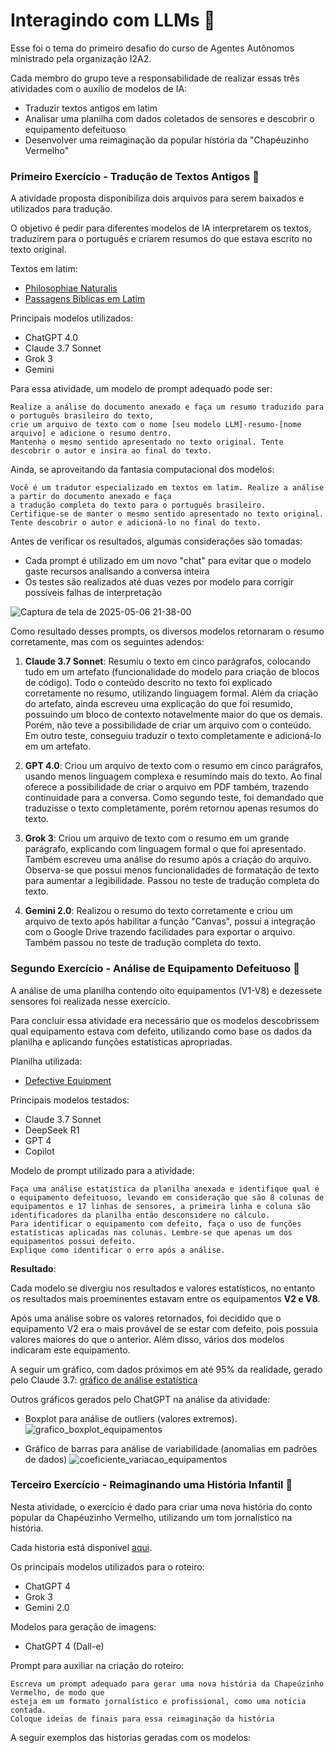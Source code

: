 # Interagindo com LLMs 🧠
Esse foi o tema do primeiro desafio do curso de Agentes Autônomos ministrado pela organização I2A2.

Cada membro do grupo teve a responsabilidade de realizar essas três atividades com o auxílio de modelos de IA:
* Traduzir textos antigos em latim
* Analisar uma planilha com dados coletados de sensores e descobrir o equipamento defeituoso
* Desenvolver uma reimaginação da popular história da "Chapéuzinho Vermelho"

### Primeiro Exercício - Tradução de Textos Antigos 📜
A atividade proposta disponibiliza dois arquivos para serem baixados e utilizados para tradução. 

O objetivo é pedir para diferentes modelos de IA interpretarem os textos, traduzirem para o português e criarem resumos do que estava escrito no texto original.

Textos em latim:
* [Philosophiae Naturalis]()
* [Passagens Bíblicas em Latim]()

Principais modelos utilizados:
* ChatGPT 4.0
* Claude 3.7 Sonnet
* Grok 3
* Gemini

Para essa atividade, um modelo de prompt adequado pode ser:
```
Realize a análise do documento anexado e faça um resumo traduzido para o português brasileiro do texto,
crie um arquivo de texto com o nome [seu modelo LLM]-resumo-[nome arquivo] e adicione o resumo dentro.
Mantenha o mesmo sentido apresentado no texto original. Tente descobrir o autor e insira ao final do texto.

```
Ainda, se aproveitando da fantasia computacional dos modelos:
```
Você é um tradutor especializado em textos em latim. Realize a análise a partir do documento anexado e faça
a tradução completa do texto para o português brasileiro.
Certifique-se de manter o mesmo sentido apresentado no texto original.
Tente descobrir o autor e adicioná-lo no final do texto.

```
Antes de verificar os resultados, algumas considerações são tomadas:
* Cada prompt é utilizado em um novo "chat" para evitar que o modelo gaste recursos analisando a conversa inteira
* Os testes são realizados até duas vezes por modelo para corrigir possíveis falhas de interpretação

![Captura de tela de 2025-05-06 21-38-00](https://github.com/user-attachments/assets/f1ae7b74-41b5-4d64-89a5-c7ea02ca7f69)


Como resultado desses prompts, os diversos modelos retornaram o resumo corretamente, mas com os seguintes adendos:

1. **Claude 3.7 Sonnet**:
Resumiu o texto em cinco parágrafos, colocando tudo em um artefato (funcionalidade do modelo para criação de blocos de código).
Todo o conteúdo descrito no texto foi explicado corretamente no resumo, utilizando linguagem formal. Além da criação do artefato, ainda escreveu uma explicação do que foi resumido, possuindo um bloco de contexto notavelmente maior do que os demais. Porém, não teve a possibilidade de criar um arquivo com o conteúdo.
Em outro teste, conseguiu traduzir o texto completamente e adicioná-lo em um artefato.

3. **GPT 4.0**:
Criou um arquivo de texto com o resumo em cinco parágrafos, usando menos linguagem complexa e resumindo mais do texto. Ao final oferece a possibilidade de criar o arquivo em PDF também, trazendo continuidade para a conversa.
Como segundo teste, foi demandado que traduzisse o texto completamente, porém retornou apenas resumos do texto.

5. **Grok 3**:
Criou um arquivo de texto com o resumo em um grande parágrafo, explicando com linguagem formal o que foi apresentado. Também escreveu uma análise do resumo após a criação do arquivo. Observa-se que possui menos funcionalidades de formatação de texto para aumentar a legibilidade.
Passou no teste de tradução completa do texto.

7. **Gemini 2.0**:
Realizou o resumo do texto corretamente e criou um arquivo de texto após habilitar a função "Canvas", possui a integração com o Google Drive trazendo facilidades para exportar o arquivo.
Também passou no teste de tradução completa do texto.


### Segundo Exercício - Análise de Equipamento Defeituoso 🔢
A análise de uma planilha contendo oito equipamentos (V1-V8) e dezessete sensores foi realizada nesse exercício.

Para concluir essa atividade era necessário que os modelos descobrissem qual equipamento estava com defeito, utilizando como base os dados da planilha e aplicando funções estatísticas apropriadas.

Planilha utilizada:
* [Defective Equipment]()

Principais modelos testados:
* Claude 3.7 Sonnet
* DeepSeek R1
* GPT 4
* Copilot

Modelo de prompt utilizado para a atividade:
```
Faça uma análise estatística da planilha anexada e identifique qual é o equipamento defeituoso, levando em consideração que são 8 colunas de equipamentos e 17 linhas de sensores, a primeira linha e coluna são identificadores da planilha então desconsidere no cálculo.
Para identificar o equipamento com defeito, faça o uso de funções estatísticas aplicadas nas colunas. Lembre-se que apenas um dos equipamentos possui defeito.
Explique como identificar o erro após a análise. 
```

**Resultado**:

Cada modelo se divergiu nos resultados e valores estatísticos, no entanto os resultados mais proeminentes estavam entre os equipamentos **V2 e V8**.

Após uma análise sobre os valores retornados, foi decidido que o equipamento V2 era o mais provável de se estar com defeito, pois possuia valores maiores do que o anterior. Além disso, vários dos modelos indicaram este equipamento.

A seguir um gráfico, com dados próximos em até 95% da realidade, gerado pelo Claude 3.7: [gráfico de análise estatística](https://claude.ai/public/artifacts/3d856a5b-8011-4050-bd0f-0354dfe77c08)

Outros gráficos gerados pelo ChatGPT na análise da atividade:

* Boxplot para análise de outliers (valores extremos).
![grafico_boxplot_equipamentos](https://github.com/user-attachments/assets/0c73e5e4-6d23-41d5-bc1d-379a7d06ab39)

* Gráfico de barras para análise de variabilidade (anomalias em padrões de dados)
![coeficiente_variacao_equipamentos](https://github.com/user-attachments/assets/a4426d33-c3d6-4e85-a244-e85909be3554)


### Terceiro Exercício - Reimaginando uma História Infantil 📖
Nesta atividade, o exercício é dado para criar uma nova história do conto popular da Chapéuzinho Vermelho, utilizando um tom jornalístico na história.

Cada historia está disponível [aqui]().

Os principais modelos utilizados para o roteiro:
* ChatGPT 4
* Grok 3
* Gemini 2.0

Modelos para geração de imagens:
* ChatGPT 4 (Dall-e)

Prompt para auxiliar na criação do roteiro:
```
Escreva um prompt adequado para gerar uma nova história da Chapeúzinho Vermelho, de modo que
esteja em um formato jornalístico e profissional, como uma notícia contada.
Coloque ideias de finais para essa reimaginação da história
```

A seguir exemplos das historias geradas com os modelos:

